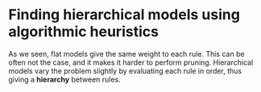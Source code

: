 # Finding hierarchical models using algorithmic heuristics

As we seen, flat models give the same weight to each rule. This can be often not the case, and it makes it harder to perform pruning. Hierarchical models vary the problem slightly by evaluating each rule in order, thus giving a **hierarchy** between rules.